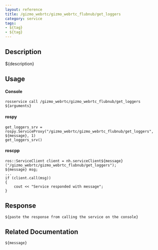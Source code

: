 ```yaml
---
layout: reference
title: /gizmo_webrtc/gizmo_webrtc_flubnub/get_loggers
category: service
tags: 
- ${tag} 
- ${tag}
---
```


## Description
${description}

## Usage
#### Console
```
rosservice call /gizmo_webrtc/gizmo_webrtc_flubnub/get_loggers ${arguments}
```

#### rospy
```
get_loggers_srv = rospy.ServiceProxy("/gizmo_webrtc/gizmo_webrtc_flubnub/get_loggers", ${message}, 1)
get_loggers_srv()
```

#### roscpp
```
ros::ServiceClient client = nh.serviceClient${message}("/gizmo_webrtc/gizmo_webrtc_flubnub/get_loggers");
${message} msg;
...
if (client.call(msg))
{
    cout << "Service responded with message";
}
```

## Response
```
${paste the response from calling the service on the console}
```

## Related Documentation
``${message}``  